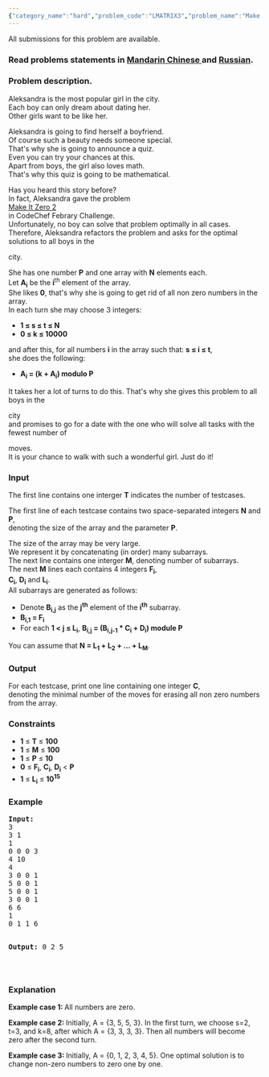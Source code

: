 ```yaml
---
{"category_name":"hard","problem_code":"LMATRIX3","problem_name":"Make It Zero 3","languages_supported":{"0":"ADA","1":"ASM","2":"BASH","3":"BF","4":"C","5":"C99 strict","6":"CAML","7":"CLOJ","8":"CLPS","9":"CPP 4.3.2","10":"CPP 4.9.2","11":"CPP14","12":"CS2","13":"D","14":"ERL","15":"FORT","16":"FS","17":"GO","18":"HASK","19":"ICK","20":"ICON","21":"JAVA","22":"JS","23":"LISP clisp","24":"LISP sbcl","25":"LUA","26":"NEM","27":"NICE","28":"NODEJS","29":"PAS fpc","30":"PAS gpc","31":"PERL","32":"PERL6","33":"PHP","34":"PIKE","35":"PRLG","36":"PYTH","37":"PYTH 3.4","38":"RUBY","39":"SCALA","40":"SCM guile","41":"SCM qobi","42":"ST","43":"TCL","44":"TEXT","45":"WSPC"},"max_timelimit":5,"source_sizelimit":50000,"problem_author":"ACRush","problem_tester":"white_king","date_added":"3-03-2014","tags":{"0":"ACRush","1":"april14"},"editorial_url":"http://discuss.codechef.com/problems/LMATRIX3","time":{"view_start_date":1397468225,"submit_start_date":1397468225,"visible_start_date":1397467741,"end_date":1735669800},"layout":"problem"}
---
```

<span class="solution-visible-txt">All submissions for this problem are available.</span><h3> Read problems statements in <a target="_blank" href="http://www.codechef.com/download/translated/APRIL14/mandarin/LMATRIX3.pdf">Mandarin Chinese </a> and <a target="_blank" href="http://www.codechef.com/download/translated/APRIL14/russian/LMATRIX3.pdf">Russian</a>.</h3>
<h3>Problem description.</h3>
<p>
Aleksandra is the most popular girl in the city.<br />
Each boy can only dream about dating her.<br />
Other girls want to be like her.
</p>
<p>
Aleksandra is going to find herself a boyfriend.<br />
Of course such a beauty needs someone special.<br />
That's why she is going to announce a quiz.<br />
Even you can try your chances at this.<br />
Apart from boys, the girl also loves math.<br />
That's why this quiz is going to be mathematical.
</p>
<p>
Has you heard this story before?<br />
In fact, Aleksandra gave the problem<br />
<a target="_blank" href="http://www.codechef.com/FEB14/problems/LMATRIX2">Make It Zero 2</a><br />
in CodeChef Febrary Challenge.<br />
Unfortunately, no boy can solve that problem optimally in all cases.<br />
Therefore, Aleksandra refactors the problem and asks for the optimal solutions to all boys in the </p>
<p>city.
</p>
<p>
She has one number <b>P</b> and one array with <b>N</b> elements each.<br />
Let <b>A<sub>i</sub></b> be the <b>i</b><sup>th</sup> element of the array.<br />
She likes <b>0</b>, that's why she is going to get rid of all non zero numbers in the array.<br />
In each turn she may choose 3 integers:</p>
<ul>
<li><b>1 ≤ s ≤ t ≤ N</b></li>
<li><b>0 ≤ k ≤ 10000</b></li>
</ul>
<p>and after this, for all numbers <b>i</b> in the array such that: <b>s ≤ i ≤ t</b>,<br />
she does the following:</p>
<ul>
<li><b>A<sub>i</sub> = (k + A<sub>i</sub>) modulo P</b></li>
</ul>
<p>It takes her a lot of turns to do this. That's why she gives this problem to all boys in the </p>
<p>city<br />
and promises to go for a date with the one who will solve all tasks with the fewest number of </p>
<p>moves.<br />
It is your chance to walk with such a wonderful girl. Just do it!
</p>
<h3>Input</h3>
<p>
The first line contains one interger <b>T</b> indicates the number of testcases.
</p>
<p>
The first line of each testcase contains two space-separated integers <b>N</b> and <b>P</b>,<br />
denoting the size of the array and the parameter <b>P</b>.
</p>
<p>
The size of the array may be very large.<br />
We represent it by concatenating (in order) many subarrays.<br />
The next line contains one interger <b>M</b>, denoting number of subarrays.<br />
The next <b>M</b> lines each contains 4 integers <b>F<sub>i</sub></b>,<br />
<b>C<sub>i</sub></b>, <b>D<sub>i</sub></b> and <b>L<sub>i</sub></b>.<br />
All subarrays are generated as follows:</p>
<ul>
<li>Denote <b>B<sub>i,j</sub></b> as the <b>j<sup>th</sup></b> element of the <b>i<sup>th</sup></b> subarray.</li>
<li><b>B<sub>i,1</sub> = F<sub>i</sub></b></li>
<li>For each <b>1 &lt; j ≤ L<sub>i</sub></b>, <b>B<sub>i,j</sub> = (B<sub>i,j-1</sub> * C<sub>i</sub> + D<sub>i</sub>) module P</b></li>
</ul>

<p>
You can assume that <b>N = L<sub>1</sub> + L<sub>2</sub> + ... + L<sub>M</sub></b>.
</p>
<h3>Output</h3>
<p>For each testcase, print one line containing one integer <b>C</b>,<br />
denoting the minimal number of the moves for erasing all non zero numbers from the array. </p>
<h3>Constraints</h3>
<ul>
<li><b>1</b> ≤ <b>T</b> ≤ <b>100</b></li>
<li><b>1</b> ≤ <b>M</b> ≤ <b>100</b></li>
<li><b>1</b> ≤ <b>P</b> ≤ <b>10</b></li>
<li><b>0</b> ≤ <b>F<sub>i</sub></b>, <b>C<sub>i</sub></b>, <b>D<sub>i</sub></b> &lt; <b>P</b></li>
<li><b>1</b> ≤ <b>L<sub>i</sub></b> ≤ <b>10<sup>15</sup></b></li>
</ul>
<h3>Example</h3>
<pre>
<b>Input:</b>
3
3 1
1
0 0 0 3
4 10
4
3 0 0 1
5 0 0 1
5 0 0 1
3 0 0 1
6 6
1
0 1 1 6

<b>Output:</b>
0
2
5

</pre><h3>Explanation</h3>
<p>
<b> Example case 1: </b> All numbers are zero.
</p>
<p>
<b> Example case 2: </b> Initially, A = {3, 5, 5, 3}. In the first turn, we choose s=2, t=3, and k=8, after which A = {3, 3, 3, 3}. Then all numbers will become zero after the second turn.
</p>
<p>
<b> Example case 3: </b> Initially, A = {0, 1, 2, 3, 4, 5}. One optimal solution is to change non-zero numbers to zero one by one.
</p>
